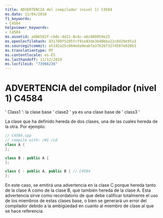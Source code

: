 ```yaml
---
title: ADVERTENCIA del compilador (nivel 1) C4584
ms.date: 11/04/2016
f1_keywords:
- C4584
helpviewer_keywords:
- C4584
ms.assetid: ad86582f-cb8c-4d21-8c4c-a6c800059e25
ms.openlocfilehash: 831789f5295fcf91e83de3bd0bba12c8429e9fa3
ms.sourcegitcommit: e5192a25c084eda9eabfa37626f3274507e026b3
ms.translationtype: MT
ms.contentlocale: es-ES
ms.lasthandoff: 11/12/2019
ms.locfileid: "73966236"
---
```

# <a name="compiler-warning-level-1-c4584"></a>ADVERTENCIA del compilador (nivel 1) C4584

' Class1 ': la clase base ' clase2 ' ya es una clase base de ' class3 '

La clase que ha definido hereda de dos clases, una de las cuales hereda de la otra. Por ejemplo:

```cpp
// C4584.cpp
// compile with: /W1 /LD
class A {
};

class B : public A {
};

class C : public A, public B { // C4584
};
```

En este caso, se emitirá una advertencia en la clase C porque hereda tanto de la clase A como de la clase B, que también hereda de la clase A. Esta advertencia sirve como recordatorio de que debe calificar totalmente el uso de los miembros de estas clases base, o bien se generará un error del compilador debido a la ambigüedad en cuanto al miembro de clase al que se hace referencia.